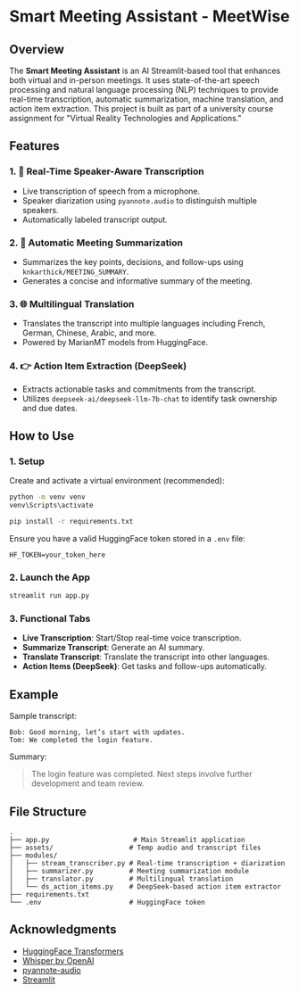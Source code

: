 # Smart Meeting Assistant - MeetWise

## Overview
The **Smart Meeting Assistant** is an AI Streamlit-based tool that enhances both virtual and in-person meetings. It uses state-of-the-art speech processing and natural language processing (NLP) techniques to provide real-time transcription, automatic summarization, machine translation, and action item extraction. This project is built as part of a university course assignment for "Virtual Reality Technologies and Applications."

## Features

### 1. 🎤 Real-Time Speaker-Aware Transcription
- Live transcription of speech from a microphone.
- Speaker diarization using `pyannote.audio` to distinguish multiple speakers.
- Automatically labeled transcript output.

### 2. 📝 Automatic Meeting Summarization
- Summarizes the key points, decisions, and follow-ups using `knkarthick/MEETING_SUMMARY`.
- Generates a concise and informative summary of the meeting.

### 3. 🌐 Multilingual Translation
- Translates the transcript into multiple languages including French, German, Chinese, Arabic, and more.
- Powered by MarianMT models from HuggingFace.

### 4. 👉 Action Item Extraction (DeepSeek)
- Extracts actionable tasks and commitments from the transcript.
- Utilizes `deepseek-ai/deepseek-llm-7b-chat` to identify task ownership and due dates.

## How to Use

### 1. Setup

Create and activate a virtual environment (recommended):
```bash
python -m venv venv
venv\Scripts\activate
```

```bash
pip install -r requirements.txt
```
Ensure you have a valid HuggingFace token stored in a `.env` file:
```
HF_TOKEN=your_token_here
```

### 2. Launch the App
```bash
streamlit run app.py
```

### 3. Functional Tabs
- **Live Transcription**: Start/Stop real-time voice transcription.
- **Summarize Transcript**: Generate an AI summary.
- **Translate Transcript**: Translate the transcript into other languages.
- **Action Items (DeepSeek)**: Get tasks and follow-ups automatically.

## Example
Sample transcript:
```
Bob: Good morning, let’s start with updates.
Tom: We completed the login feature.
```
Summary:
> The login feature was completed. Next steps involve further development and team review.

## File Structure
```
.
├── app.py                     # Main Streamlit application
├── assets/                   # Temp audio and transcript files
├── modules/
│   ├── stream_transcriber.py # Real-time transcription + diarization
│   ├── summarizer.py         # Meeting summarization module
│   ├── translator.py         # Multilingual translation
│   └── ds_action_items.py    # DeepSeek-based action item extractor
├── requirements.txt
└── .env                      # HuggingFace token
```

## Acknowledgments
- [HuggingFace Transformers](https://huggingface.co)
- [Whisper by OpenAI](https://github.com/openai/whisper)
- [pyannote-audio](https://github.com/pyannote/pyannote-audio)
- [Streamlit](https://streamlit.io)


